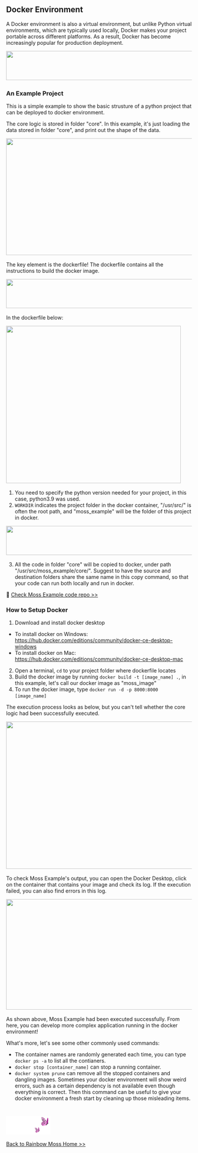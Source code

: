 ## Docker Environment

A Docker environment is also a virtual environment, but unlike Python virtual environments, which are typically used locally, Docker makes your project portable across different platforms. As a result, Docker has become increasingly popular for production deployment.

<p align="left">
<img src="https://github.com/lady-h-world/My_Garden/blob/main/images/Rainbow_Moss_images/notes/production_deployment.png" width="766" height="79" />
</p>


### An Example Project

This is a simple example to show the basic strusture of a python project that can be deployed to docker environment.

The core logic is stored in folder "core". In this example, it's just loading the data stored in folder "core", and print out the shape of the data.

<p align="left">
<img src="https://github.com/lady-h-world/My_Garden/blob/main/images/Rainbow_Moss_images/docker/core_logic.png" width="628" height="317" />
</p>

The key element is the dockerfile! The dockerfile contains all the instructions to build the docker image.

<p align="left">
<img src="https://github.com/lady-h-world/My_Garden/blob/main/images/Rainbow_Moss_images/notes/docker_image.png" width="766" height="79" />
</p>

In the dockerfile below:

<p align="left">
<img src="https://github.com/lady-h-world/My_Garden/blob/main/images/Rainbow_Moss_images/docker/docker-file.png" width="474" height="427" />
</p>

1. You need to specify the python version needed for your project, in this case, python3.9 was used.
2. `WORKDIR` indicates the project folder in the docker container, "/usr/src/" is often the root path, and "moss_example" will be the folder of this project in docker.

<p align="left">
<img src="https://github.com/lady-h-world/My_Garden/blob/main/images/Rainbow_Moss_images/notes/docker_container.png" width="766" height="79" />
</p>

3. All the code in folder "core" will be copied to docker, under path "/usr/src/moss_example/core/". Suggest to have the source and destination folders share the same name in this copy command, so that your code can run both locally and run in docker.

🌻 [Check Moss Example code repo >>][1]


### How to Setup Docker

1. Download and install docker desktop
* To install docker on Windows: https://hub.docker.com/editions/community/docker-ce-desktop-windows
* To install docker on Mac: https://hub.docker.com/editions/community/docker-ce-desktop-mac
2. Open a terminal, `cd` to your project folder where dockerfile locates
3. Build the docker image by running `docker build -t [image_name] .`, in this example, let's call our docker image as "moss_image"
4. To run the docker image, type `docker run -d -p 8000:8000 [image_name]`

The execution process looks as below, but you can't tell whether the core logic had been successfully executed.

<p align="left">
<img src="https://github.com/lady-h-world/My_Garden/blob/main/images/Rainbow_Moss_images/docker/docker_commands.png" width="1000" height="400" />
</p>

To check Moss Example's output, you can open the Docker Desktop, click on the container that contains your image and check its log. If the execution failed, you can also find errors in this log.

<p align="left">
<img src="https://github.com/lady-h-world/My_Garden/blob/main/images/Rainbow_Moss_images/docker/docker1.png" width="1000" height="300" />
</p>

As shown above, Moss Example had been executed successfully. From here, you can develop more complex application running in the docker environment!

What's more, let's see some other commonly used commands:
* The container names are randomly generated each time, you can type `docker ps -a` to list all the contianers.
* `docker stop [container_name]` can stop a running container.
* `docker system prune` can remove all the stopped containers and dangling images. Sometimes your docker environment will show weird errors, such as a certain dependency is not available even though everything is correct. Then this command can be useful to give your docker environment a fresh start by cleaning up those misleading items.

#
<p align="left">
<img src="https://github.com/lady-h-world/My_Garden/blob/main/images/follow_us.png" width="120" height="50" />
</p>

[Back to Rainbow Moss Home >>][2]

[1]:https://github.com/lady-h-world/My_Garden/tree/main/code/rainbow_moss/docker_example/moss_example
[2]:https://github.com/lady-h-world/My_Garden/blob/main/reading_pages/Rainbow_Moss/rainbow_moss.md#data-science-environments
